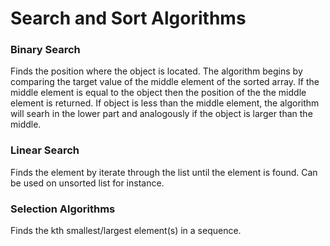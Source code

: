 Search and Sort Algorithms
======================================

### Binary Search
Finds the position where the object is located. The algorithm begins by comparing the target value of the middle element of the sorted array. If the middle element is equal to the object then the position of the the middle element is returned. If object is less than the middle element, the algorithm will searh in the lower part and analogously if the object is larger than the middle.

### Linear Search
Finds the element by iterate through the list until the element is found. Can be used on unsorted list for instance.

### Selection Algorithms
Finds the kth smallest/largest element(s) in a sequence.

